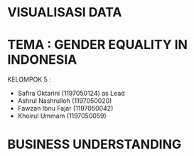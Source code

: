 # VISUALISASI DATA
# TEMA : GENDER EQUALITY IN INDONESIA
KELOMPOK 5 :
  - Safira Oktarini (1197050124) as Lead
  - Ashrul Nashrulloh (1197050020)
  - Fawzan Ibnu Fajar (1197050042)
  - Khoirul Ummam (1197050059)

# BUSINESS UNDERSTANDING

